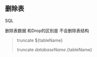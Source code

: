 ## 删除表

SQL 

删除表数据
和Drop的区别是 不会删除表结构

> truncate ${tableName}
> 
> truncate ${databaseName}.${tableName}
>
> 


